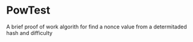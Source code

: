 # PowTest
A brief proof of work algorith for find a nonce value from a determitaded hash and difficulty
